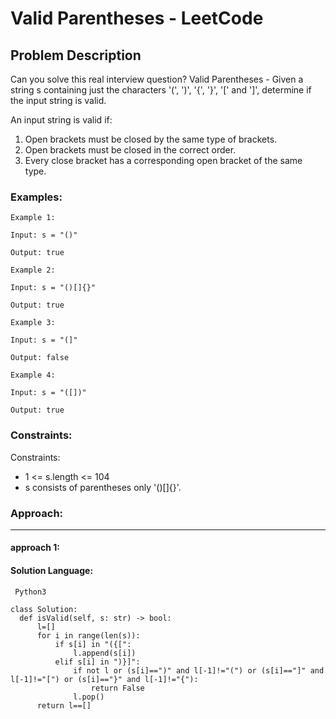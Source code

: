 # Valid Parentheses - LeetCode
  
  ## Problem Description
  
  Can you solve this real interview question? Valid Parentheses - Given a string s containing just the characters '(', ')', '{', '}', '[' and ']', determine if the input string is valid.

An input string is valid if:

 1. Open brackets must be closed by the same type of brackets.
 2. Open brackets must be closed in the correct order.
 3. Every close bracket has a corresponding open bracket of the same type.
  
  ### Examples:
  ```
  Example 1:

Input: s = "()"

Output: true

Example 2:

Input: s = "()[]{}"

Output: true

Example 3:

Input: s = "(]"

Output: false

Example 4:

Input: s = "([])"

Output: true
  ```
  
  ### Constraints:
  
  Constraints:

 * 1 <= s.length <= 104
 * s consists of parentheses only '()[]{}'.
  
  
  ### Approach:
  ---
  
  #### approach 1:
  

  #### Solution Language:
  ```  Python3  ```
  ```
  class Solution:
    def isValid(self, s: str) -> bool:
        l=[]
        for i in range(len(s)):
            if s[i] in "({[":
                l.append(s[i])
            elif s[i] in ")}]":
                if not l or (s[i]==")" and l[-1]!="(") or (s[i]=="]" and l[-1]!="[") or (s[i]=="}" and l[-1]!="{"):
                    return False
                l.pop()
        return l==[]
  ```
  